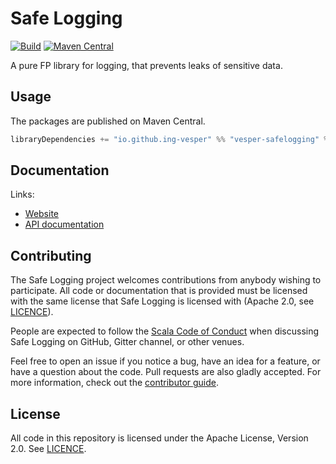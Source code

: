 # Safe Logging

[![Build](https://github.com/ing-vesper/vesper-safelogging/workflows/build/badge.svg?branch=main)](https://github.com/ing-vesper/vesper-safelogging/actions?query=branch%3Amain+workflow%3Abuild) [![Maven Central](https://maven-badges.herokuapp.com/maven-central/io.github.ing-vesper/safelogging_2.13/badge.svg)](https://maven-badges.herokuapp.com/maven-central/io.github.ing-vesper/safelogging_2.13)

A pure FP library for logging, that prevents leaks of sensitive data.

## Usage

The packages are published on Maven Central.

```scala
libraryDependencies += "io.github.ing-vesper" %% "vesper-safelogging" % "<version>"
```

## Documentation

Links:

- [Website](https://ing-vesper.github.io/vesper-safelogging/)
- [API documentation](https://ing-vesper.github.io/vesper-safelogging/api/)

## Contributing

The Safe Logging project welcomes contributions from anybody wishing to participate.  All code or documentation that is provided must be licensed with the same license that Safe Logging is licensed with (Apache 2.0, see [LICENCE](./LICENSE.md)).

People are expected to follow the [Scala Code of Conduct](./CODE_OF_CONDUCT.md) when discussing Safe Logging on GitHub, Gitter channel, or other venues.

Feel free to open an issue if you notice a bug, have an idea for a feature, or have a question about the code. Pull requests are also gladly accepted. For more information, check out the [contributor guide](./CONTRIBUTING.md).

## License

All code in this repository is licensed under the Apache License, Version 2.0.  See [LICENCE](./LICENSE.md).

